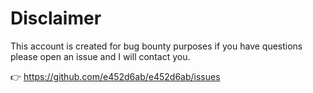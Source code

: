 # Disclaimer

This account is created for bug bounty purposes if you have questions please open an issue and I will contact you.

👉 https://github.com/e452d6ab/e452d6ab/issues
